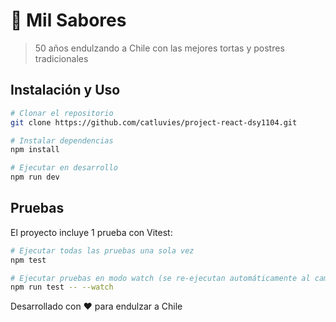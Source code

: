 # 🍰 Mil Sabores 

> 50 años endulzando a Chile con las mejores tortas y postres tradicionales

## Instalación y Uso

```bash
# Clonar el repositorio
git clone https://github.com/catluvies/project-react-dsy1104.git

# Instalar dependencias
npm install

# Ejecutar en desarrollo
npm run dev
```

##  Pruebas

El proyecto incluye 1 prueba con Vitest: 

```bash
# Ejecutar todas las pruebas una sola vez
npm test

# Ejecutar pruebas en modo watch (se re-ejecutan automáticamente al cambiar código)
npm run test -- --watch
```

Desarrollado con ❤️ para endulzar a Chile